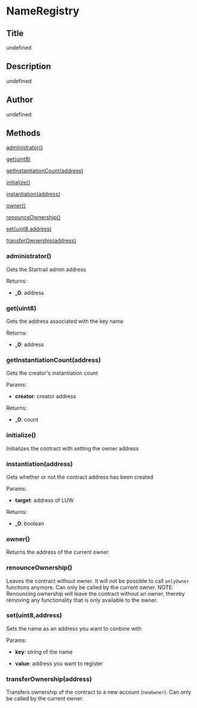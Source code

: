 # NameRegistry

## Title
undefined

## Description
undefined

## Author
undefined

## Methods


[administrator()](#administrator())

[get(uint8)](#get(uint8))

[getInstantiationCount(address)](#getInstantiationCount(address))

[initialize()](#initialize())

[instantiation(address)](#instantiation(address))

[owner()](#owner())

[renounceOwnership()](#renounceOwnership())

[set(uint8,address)](#set(uint8,address))

[transferOwnership(address)](#transferOwnership(address))



### administrator()

Gets the Startrail admin address


  


   
Returns:
    
- **_0**: address
    
  


### get(uint8)

Gets the address associated with the key name


  


   
Returns:
    
- **_0**: address
    
  


### getInstantiationCount(address)

Gets the creator's instantiation count


   
Params:
    
- **creator**: creator address
    
  


   
Returns:
    
- **_0**: count
    
  


### initialize()

Initializes the contract with setting the owner address


  


  


### instantiation(address)

Gets whether or not the contract address has been created


   
Params:
    
- **target**: address of LUW
    
  


   
Returns:
    
- **_0**: boolean
    
  


### owner()

Returns the address of the current owner.


  


  


### renounceOwnership()

Leaves the contract without owner. It will not be possible to call `onlyOwner` functions anymore. Can only be called by the current owner. NOTE: Renouncing ownership will leave the contract without an owner, thereby removing any functionality that is only available to the owner.


  


  


### set(uint8,address)

Sets the name as an address you want to conbine with


   
Params:
    
- **key**: string of the name
    
- **value**: address you want to register
    
  


  


### transferOwnership(address)

Transfers ownership of the contract to a new account (`newOwner`). Can only be called by the current owner.


  


  



